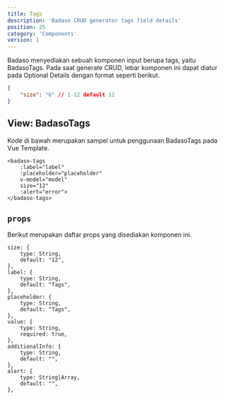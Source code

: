 ```yaml
---
title: Tags
description: 'Badaso CRUD generator tags field details'
position: 25
category: 'Components'
version: 1
---
```


Badaso menyediakan sebuah komponen input berupa tags, yaitu BadasoTags. Pada saat generate CRUD, lebar komponen ini dapat diatur pada Optional Details dengan format seperti berikut.

```json
{
    "size": "6" // 1-12 default 12
}
```

## View: BadasoTags

Kode di bawah merupakan sampel untuk penggunaan BadasoTags pada Vue Template.


```vue
<badaso-tags
    :label="label"
    :placeholder="placeholder"
    v-model="model"
    size="12"
    :alert="error">
</badaso-tags>
```

## `props`

Berikut merupakan daftar props yang disediakan komponen ini.

```
size: {
    type: String,
    default: "12",
},
label: {
    type: String,
    default: "Tags",
},
placeholder: {
    type: String,
    default: "Tags",
},
value: {
    type: String,
    required: true,
},
additionalInfo: {
    type: String,
    default: "",
},
alert: {
    type: String|Array,
    default: "",
},
```